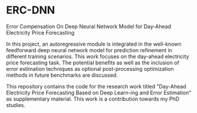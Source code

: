 # ERC-DNN
Error Compensation On Deep Neural Network Model for Day-Ahead Electricity Price Forecasting

In this project, an autoregressive module is integrated in the well-known feedforward deep neural network model for prediction refinement in different training scenarios. This work focuses on the day-ahead electricity price forecasting task. The potential benefits as well as the inclusion of error estimation techniques as optional post-processing optimization methods in future benchmarks are discussed. 

This repository contains the code for the research work titled "Day-Ahead Electricity Price Forecasting Based on Deep Learn-ing and Error Estimation" as supplementary material. This work is a contribution towards my PhD studies. 
